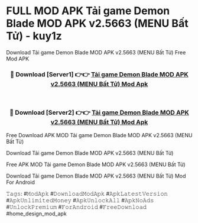 # FULL MOD APK Tải game Demon Blade MOD APK v2.5663 (MENU Bất Tử) - kuy1z
Download Tải game Demon Blade MOD APK v2.5663 (MENU Bất Tử) Free Mod APK

<div align="center">
<h3>🔴 Download [Server1] 👉👉 <a href="https://apk-comot.site?title=Tải_game_Demon_Blade_MOD_APK_v2.5663_(MENU_Bất_Tử)">Tải game Demon Blade MOD APK v2.5663 (MENU Bất Tử) Mod Apk</a></h3><br>

<h3>🔴 Download [Server2] 👉👉 <a href="https://apk-comot.site?title=Tải_game_Demon_Blade_MOD_APK_v2.5663_(MENU_Bất_Tử)">Tải game Demon Blade MOD APK v2.5663 (MENU Bất Tử) Mod Apk</a></h3>
</div>


Free Download APK MOD Tải game Demon Blade MOD APK v2.5663 (MENU Bất Tử)

Download Tải game Demon Blade MOD APK v2.5663 (MENU Bất Tử) 

Free APK MOD Tải game Demon Blade MOD APK v2.5663 (MENU Bất Tử) 

Download Tải game Demon Blade MOD APK v2.5663 (MENU Bất Tử) Mod For Android

𝚃𝚊𝚐𝚜: #𝙼𝚘𝚍𝙰𝚙𝚔 #𝙳𝚘𝚠𝚗𝚕𝚘𝚊𝚍𝙼𝚘𝚍𝙰𝚙𝚔 #𝙰𝚙𝚔𝙻𝚊𝚝𝚎𝚜𝚝𝚅𝚎𝚛𝚜𝚒𝚘𝚗 #𝙰𝚙𝚔𝚄𝚗𝚕𝚒𝚖𝚒𝚝𝚎𝚍𝙼𝚘𝚗𝚎𝚢 #𝙰𝚙𝚔𝚄𝚗𝚕𝚘𝚌𝚔𝙰𝚕𝚕 #𝙰𝚙𝚔𝙽𝚘𝙰𝚍𝚜 #𝚄𝚗𝚕𝚘𝚌𝚔𝙿𝚛𝚎𝚖𝚒𝚞𝚖 #𝙵𝚘𝚛𝙰𝚗𝚍𝚛𝚘𝚒𝚍 #𝙵𝚛𝚎𝚎𝙳𝚘𝚠𝚗𝚕𝚘𝚊𝚍 #home_design_mod_apk